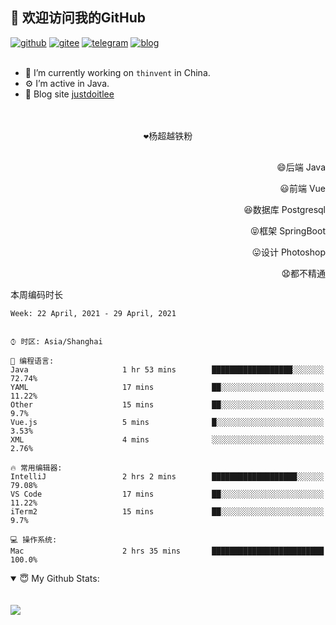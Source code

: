 <!--
**justdoitlee/justdoitlee** is a ✨ _special_ ✨ repository because its `README.md` (this file) appears on your GitHub profile.

Here are some ideas to get you started:

- 🔭 I’m currently working on ...
- 🌱 I’m currently learning ...
- 👯 I’m looking to collaborate on ...
- 🤔 I’m looking for help with ...
- 💬 Ask me about ...
- 📫 How to reach me: ...
- 😄 Pronouns: ...
- ⚡ Fun fact: ...
  -->

<h2>👋 欢迎访问我的GitHub</h2>
  <a href="https://github.com/justdoitlee"><img src="https://img.shields.io/badge/GitHub-ff79c6" alt="github"></a>
  <a href="https://gitee.com/RicardoLee"><img src="https://img.shields.io/badge/Gitee-fe7300" alt="gitee"></a>
  <a href="https://t.me/justdoitlee"><img src="https://img.shields.io/badge/telegram-green" alt="telegram"></a>
  <a href="https://justdoitlee.github.io/"><img src="https://img.shields.io/badge/blog-black" alt="blog"></a>
<br/><br/> 

- 🔭 I’m currently working on `thinvent` in China.
- ⚙️ I’m active in Java.
- 👋 Blog site [justdoitlee](https://justdoitlee.github.io)


<p align="center">
<br/>
<br/>
  <samp>
      ❤️杨超越铁粉 <br/><br/>
   </samp>
</p>


<p align="right">
😄后端 Java
</p>
<p align="right">
😃前端 Vue
</p>
<p align="right">
😆数据库 Postgresql
</p>
<p align="right">
😝框架 SpringBoot
</p>
<p align="right">
😛设计 Photoshop
</p>
<p align="right">
😧都不精通
</p>

本周编码时长

<!--START_SECTION:waka-->
```text
Week: 22 April, 2021 - 29 April, 2021


⌚︎ 时区: Asia/Shanghai

💬 编程语言: 
Java                     1 hr 53 mins        ██████████████████░░░░░░░   72.74% 
YAML                     17 mins             ██░░░░░░░░░░░░░░░░░░░░░░░   11.22% 
Other                    15 mins             ██░░░░░░░░░░░░░░░░░░░░░░░   9.7% 
Vue.js                   5 mins              █░░░░░░░░░░░░░░░░░░░░░░░░   3.53% 
XML                      4 mins              ░░░░░░░░░░░░░░░░░░░░░░░░░   2.76%

🔥 常用编辑器: 
IntelliJ                 2 hrs 2 mins        ███████████████████░░░░░░   79.08% 
VS Code                  17 mins             ██░░░░░░░░░░░░░░░░░░░░░░░   11.22% 
iTerm2                   15 mins             ██░░░░░░░░░░░░░░░░░░░░░░░   9.7%

💻 操作系统: 
Mac                      2 hrs 35 mins       █████████████████████████   100.0%

```


<!--END_SECTION:waka-->



<details open>
<summary>😇 My Github Stats:</summary>
<!-- 
<br/>
<br/>

 <a href="https://github.com/anuraghazra/github-readme-stats" title="Tops Language">
  <img align="center" src="https://github-readme-stats.vercel.app/api/top-langs/?username=justdoitlee&layout=compact" />
 </a>
--> 

<br/>
<br/>

<a href="https://github.com/justdoitlee/justdoitlee">
<img align="center" src="https://github-readme-stats.anuraghazra1.vercel.app/api?username=justdoitlee&show_icons=true" />
</a>



<br/>
